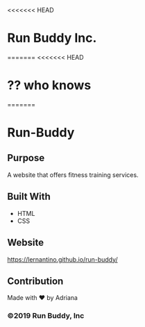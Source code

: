 <<<<<<< HEAD
# Run Buddy Inc.
=======
<<<<<<< HEAD
# ?? who knows
=======
# Run-Buddy

## Purpose
A website that offers fitness training services.

## Built With
* HTML
* CSS

## Website
https://lernantino.github.io/run-buddy/

## Contribution
Made with ❤️ by Adriana

### ©️2019 Run Buddy, Inc 
